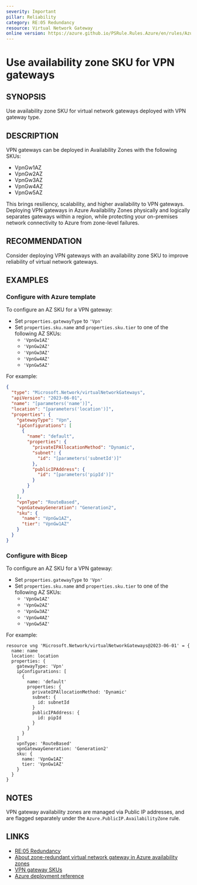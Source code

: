 ```yaml
---
severity: Important
pillar: Reliability
category: RE:05 Redundancy
resource: Virtual Network Gateway
online version: https://azure.github.io/PSRule.Rules.Azure/en/rules/Azure.VNG.VPNAvailabilityZoneSKU/
---
```


# Use availability zone SKU for VPN gateways

## SYNOPSIS

Use availability zone SKU for virtual network gateways deployed with VPN gateway type.

## DESCRIPTION

VPN gateways can be deployed in Availability Zones with the following SKUs:

- VpnGw1AZ
- VpnGw2AZ
- VpnGw3AZ
- VpnGw4AZ
- VpnGw5AZ

This brings resiliency, scalability, and higher availability to VPN gateways.
Deploying VPN gateways in Azure Availability Zones physically and logically separates gateways within a region, while protecting your on-premises network connectivity to Azure from zone-level failures.

## RECOMMENDATION

Consider deploying VPN gateways with an availability zone SKU to improve reliability of virtual network gateways.

## EXAMPLES

### Configure with Azure template

To configure an AZ SKU for a VPN gateway:

- Set `properties.gatewayType` to `'Vpn'`
- Set `properties.sku.name` and `properties.sku.tier` to one of the following AZ SKUs:
  - `'VpnGw1AZ'`
  - `'VpnGw2AZ'`
  - `'VpnGw3AZ'`
  - `'VpnGw4AZ'`
  - `'VpnGw5AZ'`

For example:

```json
{
  "type": "Microsoft.Network/virtualNetworkGateways",
  "apiVersion": "2023-06-01",
  "name": "[parameters('name')]",
  "location": "[parameters('location')]",
  "properties": {
    "gatewayType": "Vpn",
    "ipConfigurations": [
      {
        "name": "default",
        "properties": {
          "privateIPAllocationMethod": "Dynamic",
          "subnet": {
            "id": "[parameters('subnetId')]"
          },
          "publicIPAddress": {
            "id": "[parameters('pipId')]"
          }
        }
      }
    ],
    "vpnType": "RouteBased",
    "vpnGatewayGeneration": "Generation2",
    "sku": {
      "name": "VpnGw1AZ",
      "tier": "VpnGw1AZ"
    }
  }
}
```

### Configure with Bicep

To configure an AZ SKU for a VPN gateway:

- Set `properties.gatewayType` to `'Vpn'`
- Set `properties.sku.name` and `properties.sku.tier` to one of the following AZ SKUs:
  - `'VpnGw1AZ'`
  - `'VpnGw2AZ'`
  - `'VpnGw3AZ'`
  - `'VpnGw4AZ'`
  - `'VpnGw5AZ'`

For example:

```bicep
resource vng 'Microsoft.Network/virtualNetworkGateways@2023-06-01' = {
  name: name
  location: location
  properties: {
    gatewayType: 'Vpn'
    ipConfigurations: [
      {
        name: 'default'
        properties: {
          privateIPAllocationMethod: 'Dynamic'
          subnet: {
            id: subnetId
          }
          publicIPAddress: {
            id: pipId
          }
        }
      }
    ]
    vpnType: 'RouteBased'
    vpnGatewayGeneration: 'Generation2'
    sku: {
      name: 'VpnGw1AZ'
      tier: 'VpnGw1AZ'
    }
  }
}

```

## NOTES

VPN gateway availability zones are managed via Public IP addresses, and are flagged separately under the `Azure.PublicIP.AvailabilityZone` rule.

## LINKS

- [RE:05 Redundancy](https://learn.microsoft.com/azure/well-architected/reliability/redundancy)
- [About zone-redundant virtual network gateway in Azure availability zones](https://learn.microsoft.com/azure/vpn-gateway/about-zone-redundant-vnet-gateways)
- [VPN gateway SKUs](https://learn.microsoft.com/azure/vpn-gateway/vpn-gateway-about-vpngateways#gwsku)
- [Azure deployment reference](https://learn.microsoft.com/azure/templates/microsoft.network/virtualnetworkgateways)
